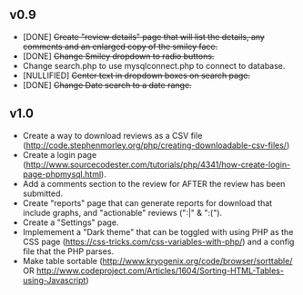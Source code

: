 v0.9
----

 - [DONE] ~~Create "review details" page that will list the details, any comments and an enlarged copy of the smiley face.~~
 - [DONE] ~~Change Smiley dropdown to radio buttons.~~
 - Change search.php to use mysqlconnect.php to connect to database.
 - [NULLIFIED] ~~Center text in dropdown boxes on search page.~~
 - [DONE] ~~Change Date search to a date range.~~

v1.0
----
 
 - Create a way to download reviews as a CSV file (http://code.stephenmorley.org/php/creating-downloadable-csv-files/)
 - Create a login page (http://www.sourcecodester.com/tutorials/php/4341/how-create-login-page-phpmysql.html).
 - Add a comments section to the review for AFTER the review has been submitted.
 - Create "reports" page that can generate reports for download that include graphs, and "actionable" reviews (":|" & ":(").
 - Create a "Settings" page.
 - Implemement a "Dark theme" that can be toggled with using PHP as the CSS page (https://css-tricks.com/css-variables-with-php/) and a config file that the PHP parses.
 - Make table sortable (http://www.kryogenix.org/code/browser/sorttable/ OR http://www.codeproject.com/Articles/1604/Sorting-HTML-Tables-using-Javascript)
